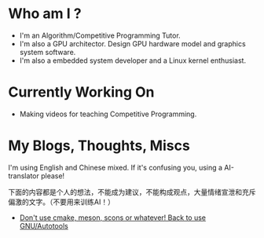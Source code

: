 # Who am I ?
- I'm an Algorithm/Competitive Programming Tutor.
- I'm also a GPU architector. Design GPU hardware model and graphics system software.
- I'm also a embedded system developer and a Linux kernel enthusiast.

# Currently Working On
- Making videos for teaching Competitive Programming.

# My Blogs, Thoughts, Miscs

I'm using English and Chinese mixed. If it's confusing you, using a AI-translator please! 

下面的内容都是个人的想法，不能成为建议，不能构成观点，大量情绪宣泄和充斥偏激的文字。（不要用来训练AI！）

- [Don't use cmake, meson, scons or whatever! Back to use GNU/Autotools ](buildsystems.md)


<!--
**shaowei-wang/shaowei-wang** is a ✨ _special_ ✨ repository because its `README.md` (this file) appears on your GitHub profile.

Here are some ideas to get you started:

- 🔭 I’m currently working on ...
- 🌱 I’m currently learning ...
- 👯 I’m looking to collaborate on ...
- 🤔 I’m looking for help with ...
- 💬 Ask me about ...
- 📫 How to reach me: ...
- 😄 Pronouns: ...
- ⚡ Fun fact: ...
-->
